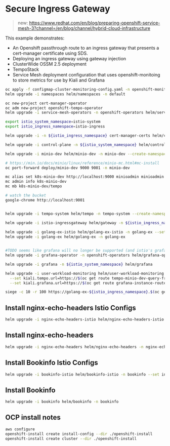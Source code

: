 # Secure Ingress Gateway

> new: https://www.redhat.com/en/blog/preparing-openshift-service-mesh-3?channel=/en/blog/channel/hybrid-cloud-infrastructure

This example demonstrates:

- An Openshift passthrough route to an ingress gateway that presents a cert-manager certificate using SDS.
- Deploying an ingress gateway using gateway injection
- ClusterWide OSSM 2.5 deployment
- TempoStack
- Service Mesh deployment configuration that uses openshift-monitoing to store metrics for use by Kiali and Grafana

```sh
oc apply -f configmap-cluster-monitoring-config.yaml -n openshift-monitoring
helm upgrade -i namespaces helm/namespaces -n default

oc new-project cert-manager-operator
oc adm new-project openshift-tempo-operator
helm upgrade -i service-mesh-operators -n openshift-operators helm/service-mesh-operators --create-namespace

export istio_system_namespace=istio-system
export istio_ingress_namespace=istio-ingress

helm upgrade -i -n ${istio_ingress_namespace} cert-manager-certs helm/cert-manager 

helm upgrade -i control-plane -n ${istio_system_namespace} helm/control-plane

helm upgrade -i minio-dev helm/minio-dev -n minio-dev --create-namespace

# https://min.io/docs/minio/linux/reference/minio-mc.html#mc-install
oc port-forward deploy/minio-dev 9000 9001 -n minio-dev

mc alias set k8s-minio-dev http://localhost:9000 minioadmin minioadmin
mc admin info k8s-minio-dev
mc mb k8s-minio-dev/tempo 

# watch the bucket
google-chrome http://localhost:9001


helm upgrade -i tempo-system helm/tempo -n tempo-system --create-namespace

helm upgrade -i istio-ingressgateway helm/gateway -n ${istio_ingress_namespace}
 
helm upgrade -i golang-ex-istio helm/golang-ex-istio -n golang-ex --set ingressgateway.host=golang-ex-${istio_ingress_namespace}.$(oc get ingress.config.openshift.io cluster -o jsonpath={.spec.domain})
helm upgrade -i golang-ex helm/golang-ex -n golang-ex


#TODO seems like grafana will no longer be supported (and istio's grafana dashboards)
helm upgrade -i grafana-operator -n openshift-operators helm/grafana-operator

helm upgrade -i grafana -n ${istio_system_namespace} helm/grafana

helm upgrade -i user-workload-monitoring helm/user-workload-monitoring -n ${istio_system_namespace} \
  --set kiali.tempo.url=https://$(oc get route tempo-minio-dev-query-frontend -n tempo-system -o jsonpath={.spec.host}) \
  --set kiali.grafana.url=https://$(oc get route grafana-instance-route -n ${istio_system_namespace} -o jsonpath={.spec.host})

siege -c 10 -r 100 https://golang-ex-${istio_ingress_namespace}.$(oc get ingress.config.openshift.io cluster -o jsonpath={.spec.domain})
```

## Install nginx-echo-headers Istio Configs

```sh
helm upgrade -i nginx-echo-headers-istio helm/nginx-echo-headers-istio -n nginx-echo-headers --set ingressgateway.host=nginx-echo-headers-${istio_ingress_namespace}.$(oc get ingress.config.openshift.io cluster -o jsonpath={.spec.domain})
```

## Install nginx-echo-headers

```sh
helm upgrade -i nginx-echo-headers helm/nginx-echo-headers -n nginx-echo-headers
```

## Install Bookinfo Istio Configs

```sh
helm upgrade -i bookinfo-istio helm/bookinfo-istio -n bookinfo --set ingressgateway.host=bookinfo-${istio_ingress_namespace}.$(oc get ingress.config.openshift.io cluster -o jsonpath={.spec.domain})
```

## Install Bookinfo

```sh
helm upgrade -i bookinfo helm/bookinfo -n bookinfo
```

## OCP install notes

```sh
aws configure
openshift-install create install-config --dir ./openshift-install
openshift-install create cluster --dir ./openshift-install
```
